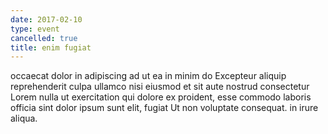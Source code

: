 ```yaml
---
date: 2017-02-10
type: event
cancelled: true
title: enim fugiat
---
```

occaecat dolor in adipiscing ad ut ea in minim do Excepteur aliquip reprehenderit culpa ullamco nisi eiusmod et sit aute nostrud consectetur Lorem nulla ut exercitation qui dolore ex proident, esse commodo laboris officia sint dolor ipsum sunt elit, fugiat Ut non voluptate consequat. in irure aliqua.